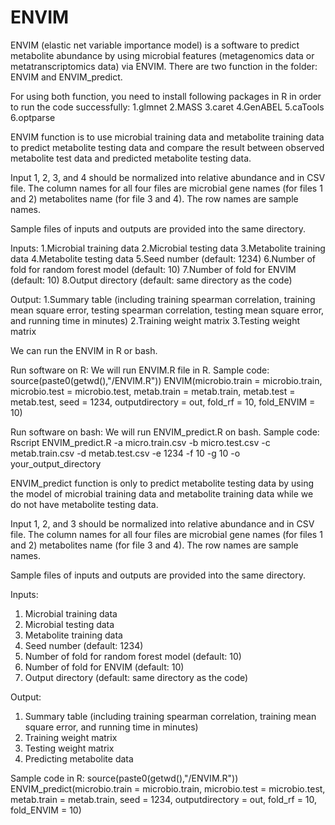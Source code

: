 # ENVIM

ENVIM (elastic net variable importance model) is a software to predict metabolite abundance by using microbial features (metagenomics data or metatranscriptomics data) via ENVIM. There are two function in the folder: ENVIM and ENVIM_predict.

For using both function, you need to install following packages in R in order to run the code successfully:
1.glmnet
2.MASS
3.caret
4.GenABEL
5.caTools
6.optparse

ENVIM function is to use microbial training data and metabolite training data to predict metabolite testing data and compare the result between observed metabolite test data and predicted metabolite testing data.

Input 1, 2, 3, and 4 should be normalized into relative abundance and in CSV file. The column names for all four files are microbial gene names (for files 1 and 2) metabolites name (for file 3 and 4). The row names are sample names. 

Sample files of inputs and outputs are provided into the same directory.

Inputs:
1.Microbial training data
2.Microbial testing data
3.Metabolite training data
4.Metabolite testing data
5.Seed number (default: 1234)
6.Number of fold for random forest model (default: 10)
7.Number of fold for ENVIM (default: 10)
8.Output directory (default: same directory as the code)

Output:
1.Summary table (including training spearman correlation, training mean square error, testing spearman correlation, testing mean square error, and running time in minutes)
2.Training weight matrix
3.Testing weight matrix

We can run the ENVIM in R or bash.

Run software on R:
We will run ENVIM.R file in R. 
Sample code: 
source(paste0(getwd(),"/ENVIM.R"))
ENVIM(microbio.train = microbio.train,
      microbio.test = microbio.test,
      metab.train = metab.train,
      metab.test = metab.test,
      seed = 1234,
      outputdirectory = out,
      fold_rf = 10,
      fold_ENVIM = 10)

Run software on bash:
We will run ENVIM_predict.R on bash.
Sample code: 
Rscript ENVIM_predict.R -a micro.train.csv -b micro.test.csv -c metab.train.csv -d metab.test.csv -e 1234 -f 10 -g 10 -o your_output_directory


ENVIM_predict function is only to predict metabolite testing data by using the model of microbial training data and metabolite training data while we do not have metabolite testing data.

Input 1, 2, and 3 should be normalized into relative abundance and in CSV file. The column names for all four files are microbial gene names (for files 1 and 2) metabolites name (for file 3 and 4). The row names are sample names. 

Sample files of inputs and outputs are provided into the same directory.

Inputs:
1. Microbial training data
2. Microbial testing data
3. Metabolite training data
4. Seed number (default: 1234)
5. Number of fold for random forest model (default: 10)
6. Number of fold for ENVIM (default: 10)
7. Output directory (default: same directory as the code)

Output:
1. Summary table (including training spearman correlation, training mean square error, and running time in minutes)
2. Training weight matrix
3. Testing weight matrix
4. Predicting metabolite data

Sample code in R:
source(paste0(getwd(),"/ENVIM.R"))
ENVIM_predict(microbio.train = microbio.train,
      microbio.test = microbio.test,
      metab.train = metab.train,
      seed = 1234,
      outputdirectory = out,
      fold_rf = 10,
      fold_ENVIM = 10)
